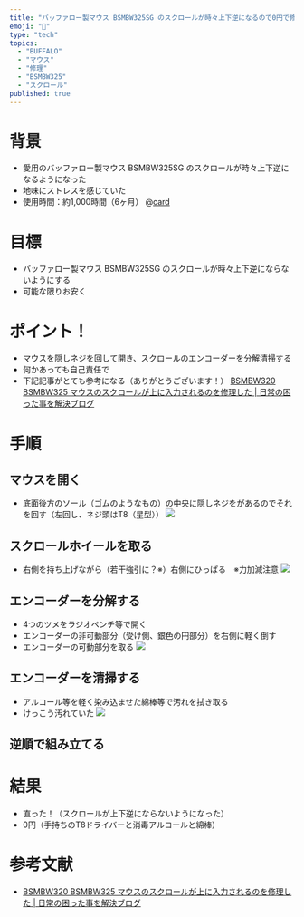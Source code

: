 ```yaml
---
title: "バッファロー製マウス BSMBW325SG のスクロールが時々上下逆になるので0円で修理した！"
emoji: "🐹"
type: "tech"
topics: 
  - "BUFFALO"
  - "マウス"
  - "修理"
  - "BSMBW325"
  - "スクロール"
published: true
---
```


# 背景
* 愛用のバッファロー製マウス BSMBW325SG のスクロールが時々上下逆になるようになった
* 地味にストレスを感じていた
* 使用時間：約1,000時間（6ヶ月）
@[card](https://www.buffalo.jp/product/detail/bsmbw325sg.html)

# 目標
* バッファロー製マウス BSMBW325SG のスクロールが時々上下逆にならないようにする
* 可能な限りお安く

# ポイント！
* マウスを隠しネジを回して開き、スクロールのエンコーダーを分解清掃する
* 何かあっても自己責任で
* 下記記事がとても参考になる（ありがとうございます！）
[BSMBW320 BSMBW325 マウスのスクロールが上に入力されるのを修理した | 日常の困った事を解決ブログ](https://dobayoshi.com/archives/366)

# 手順
## マウスを開く
* 底面後方のソール（ゴムのようなもの）の中央に隠しネジをがあるのでそれを回す（左回し、ネジ頭はT8（星型））
![](https://storage.googleapis.com/zenn-user-upload/1ff7c9e826a4-20240204.jpg)

## スクロールホイールを取る
* 右側を持ち上げながら（若干強引に？※）右側にひっぱる　※力加減注意
![](https://storage.googleapis.com/zenn-user-upload/0fd0d3ba16ae-20240204.jpg)

## エンコーダーを分解する
* 4つのツメをラジオペンチ等で開く
* エンコーダーの非可動部分（受け側、銀色の円部分）を右側に軽く倒す
* エンコーダーの可動部分を取る
![](https://storage.googleapis.com/zenn-user-upload/1b4f4feae4e6-20240204.jpg)

## エンコーダーを清掃する
* アルコール等を軽く染み込ませた綿棒等で汚れを拭き取る
* けっこう汚れていた
![](https://storage.googleapis.com/zenn-user-upload/21dd29c1f10e-20240204.jpg)


## 逆順で組み立てる

# 結果
* 直った！（スクロールが上下逆にならないようになった）
* 0円（手持ちのT8ドライバーと消毒アルコールと綿棒）

# 参考文献
* [BSMBW320 BSMBW325 マウスのスクロールが上に入力されるのを修理した | 日常の困った事を解決ブログ](https://dobayoshi.com/archives/366)
